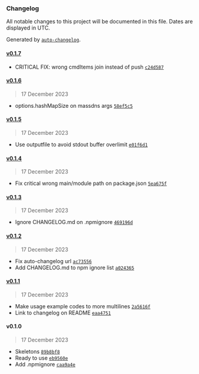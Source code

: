 ### Changelog

All notable changes to this project will be documented in this file. Dates are displayed in UTC.

Generated by [`auto-changelog`](https://github.com/CookPete/auto-changelog).

#### [v0.1.7](https://github.com/kucingbasah737/node-massdns/compare/v0.1.6...v0.1.7)

- CRITICAL FIX: wrong cmdItems join instead of push [`c24d587`](https://github.com/kucingbasah737/node-massdns/commit/c24d587519ce5d21c22cdfa75ecfa07b29ddc675)

#### [v0.1.6](https://github.com/kucingbasah737/node-massdns/compare/v0.1.5...v0.1.6)

> 17 December 2023

- options.hashMapSize on massdns args [`58ef5c5`](https://github.com/kucingbasah737/node-massdns/commit/58ef5c5739e77e5dbaa9f5d88571cee0f9c70081)

#### [v0.1.5](https://github.com/kucingbasah737/node-massdns/compare/v0.1.4...v0.1.5)

> 17 December 2023

- Use outputfile to avoid stdout buffer overlimit [`e01f6d1`](https://github.com/kucingbasah737/node-massdns/commit/e01f6d1f90f4c67fbe86ab055c8ae4e43c6f3306)

#### [v0.1.4](https://github.com/kucingbasah737/node-massdns/compare/v0.1.3...v0.1.4)

> 17 December 2023

- Fix critical wrong main/module path on package.json [`5ea675f`](https://github.com/kucingbasah737/node-massdns/commit/5ea675f81ec5af2607e90fdd42109042ab2cee49)

#### [v0.1.3](https://github.com/kucingbasah737/node-massdns/compare/v0.1.2...v0.1.3)

> 17 December 2023

- Ignore CHANGELOG.md on .npmignore [`469196d`](https://github.com/kucingbasah737/node-massdns/commit/469196df3af771a17426878f457e9a52a38357ba)

#### [v0.1.2](https://github.com/kucingbasah737/node-massdns/compare/v0.1.1...v0.1.2)

> 17 December 2023

- Fix auto-changelog url [`ac73556`](https://github.com/kucingbasah737/node-massdns/commit/ac73556945a2dbda3554d141d01360ee004ebddb)
- Add CHANGELOG.md to npm ignore list [`a024365`](https://github.com/kucingbasah737/node-massdns/commit/a0243653a5af70ae4e528ac9d0546ce85222ff23)

#### [v0.1.1](https://github.com/kucingbasah737/node-massdns/compare/v0.1.0...v0.1.1)

> 17 December 2023

- Make usage example codes to more multilines [`2a5616f`](https://github.com/kucingbasah737/node-massdns/commit/2a5616f938639332e4738c97161799c0255b6aa3)
- Link to changelog on README [`eaa4751`](https://github.com/kucingbasah737/node-massdns/commit/eaa475186e00a8b98ce78b47dea9d2c9852189e2)

#### v0.1.0

> 17 December 2023

- Skeletons [`89b8bf8`](https://github.com/kucingbasah737/node-massdns/commit/89b8bf8d0a60e7702db60e3a45f15f11eb4e67de)
- Ready to use [`eb9560e`](https://github.com/kucingbasah737/node-massdns/commit/eb9560e645d4268fff3584fad2c188d6ec84d2f6)
- Add .npmignore [`caa9a4e`](https://github.com/kucingbasah737/node-massdns/commit/caa9a4e08b9a50e58cbf79fde7f471479bfbac65)
